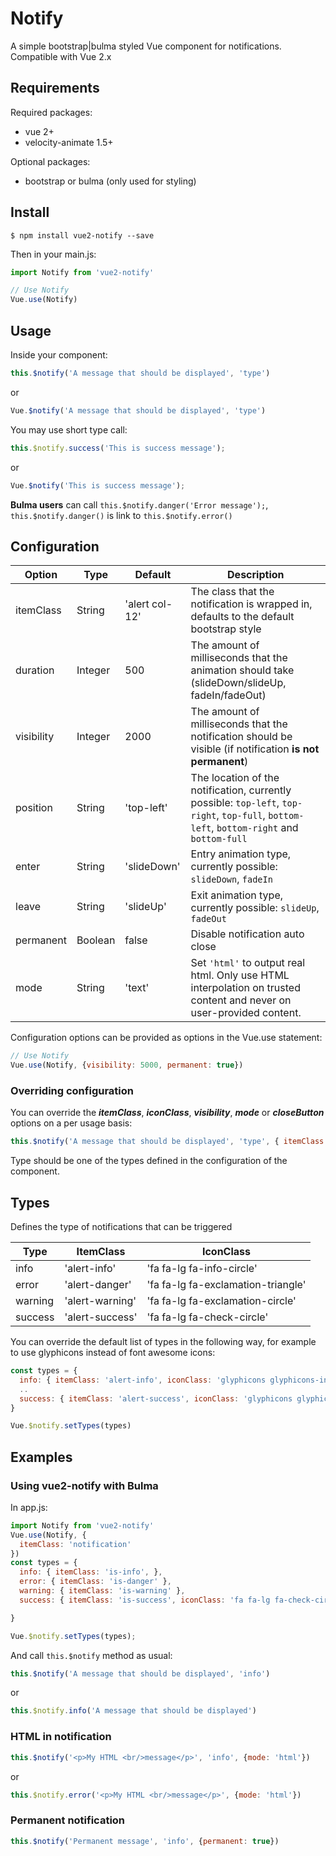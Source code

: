 # Notify

A simple bootstrap|bulma styled Vue component for notifications. Compatible with Vue 2.x

## Requirements

Required packages:
- vue 2+
- velocity-animate 1.5+

Optional packages:
- bootstrap or bulma (only used for styling)

## Install

```
$ npm install vue2-notify --save
```

Then in your main.js:

```js
import Notify from 'vue2-notify'

// Use Notify
Vue.use(Notify)
```

## Usage

Inside your component:

```js
this.$notify('A message that should be displayed', 'type')
```

or

```js
Vue.$notify('A message that should be displayed', 'type')
```

You may use short type call:

```js
this.$notify.success('This is success message');
```

or

```js
Vue.$notify('This is success message');
```

**Bulma users** can call `this.$notify.danger('Error message');`, `this.$notify.danger()` is link to `this.$notify.error()`
## Configuration

| Option            | Type          | Default           | Description     
|-------------------|---------------|-------------------|-----------------------------------------------------------------------------------------
| itemClass         | String        | 'alert col-12'    | The class that the notification is wrapped in, defaults to the default bootstrap style
| duration          | Integer       | 500               | The amount of milliseconds that the animation should take (slideDown/slideUp, fadeIn/fadeOut) 
| visibility        | Integer       | 2000              | The amount of milliseconds that the notification should be visible (if notification __is not permanent__)
| position          | String        | 'top-left'        | The location of the notification, currently possible: `top-left`, `top-right`, `top-full`, `bottom-left`, `bottom-right` and `bottom-full`
| enter             | String        | 'slideDown'       | Entry animation type, currently possible: `slideDown`, `fadeIn`
| leave             | String        | 'slideUp'         | Exit animation type, currently possible: `slideUp`, `fadeOut`
| permanent         | Boolean       | false             | Disable notification auto close
| mode              | String        | 'text'            | Set `'html'` to output real html. Only use HTML interpolation on trusted content and never on user-provided content.

Configuration options can be provided as options in the Vue.use statement:

```js
// Use Notify
Vue.use(Notify, {visibility: 5000, permanent: true})
```

### Overriding configuration
You can override the ___itemClass___, ___iconClass___, ___visibility___, ___mode___ or ___closeButton___ options on a per usage basis:

```js
this.$notify('A message that should be displayed', 'type', { itemClass: 'alert col-6 alert-info', iconClass: 'fa fa-lg fa-handshake-o', visibility: 10000 })
```

Type should be one of the types defined in the configuration of the component.

## Types

Defines the type of notifications that can be triggered

| Type      | ItemClass         | IconClass                     
|-----------|-------------------|--------------------------------------
| info      | 'alert-info'      | 'fa fa-lg fa-info-circle'     
| error     | 'alert-danger'    | 'fa fa-lg fa-exclamation-triangle'
| warning   | 'alert-warning'   | 'fa fa-lg fa-exclamation-circle'
| success   | 'alert-success'   | 'fa fa-lg fa-check-circle'

You can override the default list of types in the following way, for example to use
glyphicons instead of font awesome icons:

```js
const types = {
  info: { itemClass: 'alert-info', iconClass: 'glyphicons glyphicons-info-sign'},
  ..
  success: { itemClass: 'alert-success', iconClass: 'glyphicons glyphicons-ok'},
}

Vue.$notify.setTypes(types)

```

## Examples

### Using vue2-notify with Bulma

In app.js:
```js
import Notify from 'vue2-notify'
Vue.use(Notify, {
  itemClass: 'notification'
})
const types = {
  info: { itemClass: 'is-info', },
  error: { itemClass: 'is-danger' },
  warning: { itemClass: 'is-warning' },
  success: { itemClass: 'is-success', iconClass: 'fa fa-lg fa-check-circle' }

}

Vue.$notify.setTypes(types);
```
And call `this.$notify` method as usual:
```js
this.$notify('A message that should be displayed', 'info')
```
or
```js
this.$notify.info('A message that should be displayed')
```
### HTML in notification
```js
this.$notify('<p>My HTML <br/>message</p>', 'info', {mode: 'html'})
```
or
```js
this.$notify.error('<p>My HTML <br/>message</p>', {mode: 'html'})
```
### Permanent notification
```js
this.$notify('Permanent message', 'info', {permanent: true})
```
